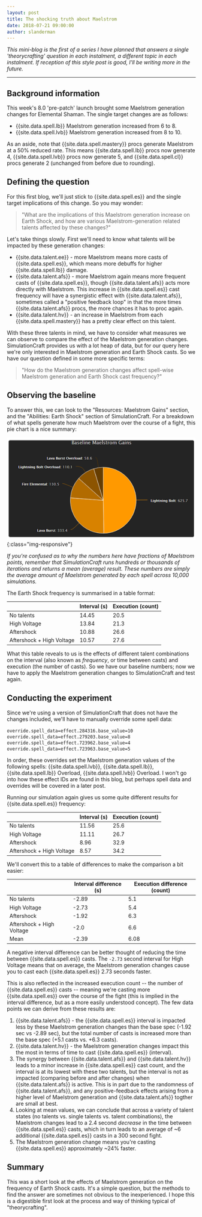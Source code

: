 ```yaml
---
layout: post
title: The shocking truth about Maelstrom
date: 2018-07-21 09:00:00
author: slanderman
---
```


*This mini-blog is the first of a series I have planned that answers a single 'theorycrafting' question in each instalment, a different topic in each instalment. If reception of this style post is good, I'll be writing more in the future.*

---


## Background information

This week's 8.0 'pre-patch' launch brought some Maelstrom generation changes for Elemental Shaman. The single target changes are as follows:

- {{site.data.spell.lb}} Maelstrom generation increased from 6 to 8.
- {{site.data.spell.lvb}} Maelstrom generation increased from 8 to 10.

As an aside, note that {{site.data.spell.mastery}} procs generate Maelstrom at a 50% reduced rate. This means {{site.data.spell.lb}} procs now generate 4, {{site.data.spell.lvb}} procs now generate 5, and {{site.data.spell.cl}} procs generate 2 (unchanged from before due to rounding).

## Defining the question

For this first blog, we'll just stick to {{site.data.spell.es}} and the single target implications of this change. So you may wonder:

> "What are the implications of this Maelstrom generation increase on Earth Shock, and how are various Maelstrom-generation related talents affected by these changes?"

Let's take things slowly. First we'll need to know what talents will be impacted by these generation changes:

- {{site.data.talent.ee}} - more Maelstrom means more casts of {{site.data.spell.es}}, which means more debuffs for higher {{site.data.spell.lb}} damage.
- {{site.data.talent.afs}} - more Maelstrom again means more frequent casts of {{site.data.spell.es}}, though {{site.data.talent.afs}} acts more directly with Maelstrom. This increase in {{site.data.spell.es}} cast frequency will have a synergistic effect with {{site.data.talent.afs}}, sometimes called a "positive feedback loop" in that the more times {{site.data.talent.afs}} procs, the more chances it has to proc again.
- {{site.data.talent.hv}} - an increase in Maelstrom from each {{site.data.spell.mastery}} has a pretty clear effect on this talent. 

With these three talents in mind, we have to consider what measures we can observe to compare the effect of the Maelstrom generation changes. SimulationCraft provides us with a lot heap of data, but for our query here we're only interested in Maelstrom generation and Earth Shock casts. So we have our question defined in some more specific terms:

> "How do the Maelstrom generation changes affect spell-wise Maelstrom generation and Earth Shock cast frequency?"


## Observing the baseline

To answer this, we can look to the "Resources: Maelstrom Gains" section, and the "Abilities: Earth Shock" section of SimulationCraft. For a breakdown of what spells generate how much Maelstrom over the course of a fight, this pie chart is a nice summary:

![Baseline Maelstrom generation by spell, before pre-patch buff](/assets/img/blog/maelstrom-gen-baseline.png){:class="img-responsive"}

*If you're confused as to why the numbers here have fractions of Maelstrom points, remember that SimulationCraft runs hundreds or thousands of iterations and returns a mean (average) result. These numbers are simply the average amount of Maelstrom generated by each spell across 10,000 simulations.*

The Earth Shock frequency is summarised in a table format:

&nbsp; | Interval (s) | Execution (count)
--- | --- | ---
No talents | 14.45 | 20.5 
High Voltage | 13.84 | 21.3
Aftershock | 10.88 | 26.6
Aftershock + High Voltage | 10.57 | 27.6

What this table reveals to us is the effects of different talent combinations on the interval (also known as *frequency*, or time between casts) and execution (the number of casts). So we have our baseline numbers; now we have to apply the Maelstrom generation changes to SimulationCraft and test again.


## Conducting the experiment

Since we're using a version of SimulationCraft that does not have the changes included, we'll have to manually override some spell data:


```
override.spell_data=effect.284316.base_value=10
override.spell_data=effect.279203.base_value=8
override.spell_data=effect.723962.base_value=4
override.spell_data=effect.723963.base_value=5
```

In order, these overrides set the Maelstrom generation values of the following spells: {{site.data.spell.lvb}}, {{site.data.spell.lb}}, {{site.data.spell.lb}} Overload, {{site.data.spell.lvb}} Overload. I won't go into how these effect IDs are found in this blog, but perhaps spell data and overrides will be covered in a later post.

Running our simulation again gives us some quite different results for {{site.data.spell.es}} frequency:

&nbsp; | Interval (s) | Execution (count)
--- | --- | ---
No talents | 11.56 | 25.6
High Voltage | 11.11 | 26.7
Aftershock | 8.96 | 32.9
Aftershock + High Voltage | 8.57 | 34.2

We'll convert this to a table of differences to make the comparison a bit easier:

&nbsp; | Interval difference (s) | Execution difference (count)
--- | --- | ---
No talents | -2.89 | 5.1
High Voltage | -2.73 | 5.4
Aftershock | -1.92 | 6.3
Aftershock + High Voltage | -2.0 | 6.6
Mean | -2.39 | 6.08

A negative interval difference can be better thought of reducing the time between {{site.data.spell.es}} casts. The `-2.73` second interval for High Voltage means that on average, the Maelstrom generation changes cause you to cast each {{site.data.spell.es}} 2.73 seconds faster.

This is also reflected in the increased execution count -- the number of {{site.data.spell.es}} casts -- meaning we're casting more {{site.data.spell.es}} over the course of the fight (this is implied in the interval difference, but as a more easily understood concept). The few data points we can derive from these results are:

1. {{site.data.talent.afs}} - the {{site.data.spell.es}} interval is impacted less by these Maelstrom generation changes than the base spec (-1.92 sec vs -2.89 sec), but the total number of casts is increased more than the base spec (+5.1 casts vs. +6.3 casts).
1. {{site.data.talent.hv}} - the Maelstrom generation changes impact this the most in terms of time to cast {{site.data.spell.es}} (interval).
1. The synergy between {{site.data.talent.afs}} and {{site.data.talent.hv}} leads to a minor increase in {{site.data.spell.es}} cast count, and the interval is at its lowest with these two talents, but the interval is not as impacted (comparing before and after changes) when {{site.data.talent.afs}} is active. This is in part due to the randomness of {{site.data.talent.afs}}, and any positive-feedback effects arising from a higher level of Maelstrom generation and {{site.data.talent.afs}} togther are small at best.
1. Looking at mean values, we can conclude that across a variety of talent states (no talents vs. single talents vs. talent combinations), the Maelstrom changes lead to a 2.4 second *decrease* in the time between {{site.data.spell.es}} casts, which in turn leads to an average of ~6 additional {{site.data.spell.es}} casts in a 300 second fight.
1. The Maelstrom generation change means you're casting {{site.data.spell.es}} approximately ~24% faster.

## Summary

This was a short look at the effects of Maelstrom generation on the frequency of Earth Shock casts. It's a simple question, but the methods to find the answer are sometimes not obvious to the inexperienced. I hope this is a digestible first look at the process and way of thinking typical of "theorycrafting". 